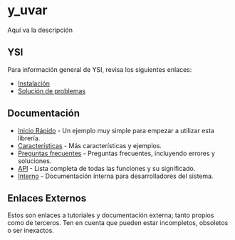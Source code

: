 # y_uvar

Aquí va la descripción

## YSI

Para información general de YSI, revisa los siguientes enlaces:

* [Instalación](../instalacion.md)
* [Solución de problemas](../solucion-problemas.md)

## Documentación

* [Inicio Rápido](y_uvar/inicio-rapido.md) - Un ejemplo muy simple para empezar a utilizar esta librería.
* [Características](y_uvar/caracteristicas.md) - Más características y ejemplos.
* [Preguntas frecuentes](y_uvar/preguntas-frecuentes.md) - Preguntas frecuentes, incluyendo errores y soluciones.
* [API](y_uvar/api.md) - Lista completa de todas las funciones y su significado.
* [Interno](y_uvar/interno.md) - Documentación interna para desarrolladores del sistema.

## Enlaces Externos

Estos son enlaces a tutoriales y documentación externa; tanto propios como de terceros. Ten en cuenta que pueden estar incompletos, obsoletos o ser inexactos.
